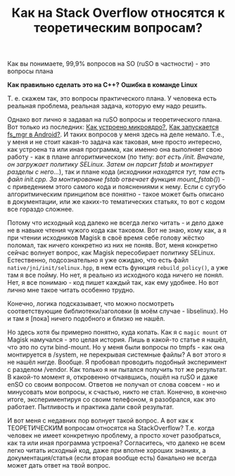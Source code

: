 ﻿---
title: "Как на Stack Overflow относятся к теоретическим вопросам?"
se.owner.user_id: 478514
se.owner.display_name: "RandomDice 779"
se.owner.link: "https://ru.meta.stackoverflow.com/users/478514/randomdice-779"
se.link: "https://ru.meta.stackoverflow.com/questions/12030/%d0%9a%d0%b0%d0%ba-%d0%bd%d0%b0-stack-overflow-%d0%be%d1%82%d0%bd%d0%be%d1%81%d1%8f%d1%82%d1%81%d1%8f-%d0%ba-%d1%82%d0%b5%d0%be%d1%80%d0%b5%d1%82%d0%b8%d1%87%d0%b5%d1%81%d0%ba%d0%b8%d0%bc-%d0%b2%d0%be%d0%bf%d1%80%d0%be%d1%81%d0%b0%d0%bc"
se.question_id: 12030
se.post_type: question
---
<p>Как вы понимаете, 99,9% вопросов на SO (ruSO в частности) - это вопросы плана</p>
<p><strong>Как правильно сделать это на C++?</strong>
<strong>Ошибка в команде Linux</strong></p>
<p>Т. е. скажем так, это вопросы практического плана. У человека есть реальная проблема, реальная задача, которую ему надо решить.</p>
<p>Однако вот лично я задавал на ruSO вопросы и теоретического плана. Вот только из последних: <a href="https://ru.stackoverflow.com/questions/1421107/%d0%9a%d0%b0%d0%ba-%d1%83%d1%81%d1%82%d1%80%d0%be%d0%b5%d0%bd%d0%be-%d0%bc%d0%b8%d0%ba%d1%80%d0%be%d1%8f%d0%b4%d1%80%d0%be">Как устроено микроядро?</a>, <a href="https://ru.stackoverflow.com/questions/1420108/%d0%9a%d0%b0%d0%ba-%d0%b7%d0%b0%d0%bf%d1%83%d1%81%d0%ba%d0%b0%d0%b5%d1%82%d1%81%d1%8f-fs-mgr-%d0%b2-android">Как запускается fs_mgr в Android?</a>. И таких вопросов у меня здесь на деле немало. Т.е., у меня и не стоит какая-то задача как таковая, мне просто интересно, как устроена та или иная программа, как именно она выполняет свою работу - как в плане алгоритмическом (по типу: <em>вот есть /init. Вначале, он загружает политику SELinux. Затем он парсит fstab и монтирует разделы с него...</em>), так и плане кода (<em>исходники находятся тут, там есть файл init.cpp. За монтирование fstab отвечает функция mount_fstab()</em>) - с приведением этого самого кода и пояснениями к нему. Если с сугубо алгоритмическим принципом все понятно - такое может быть описано в документации, или же каких-то тематических статьях, то вот с кодом все гораздо сложнее.</p>
<p>Потому что исходный код далеко не всегда легко читать - и дело даже не в навыке чтения чужого кода как таковом. Вот не знаю, кому как, а я при чтении исходников Magisk в своё время себе голову жёстко поломал, так ничего конкретно из них не поняв. Вот, меня конкретно сейчас волнует вопрос, как Magisk пересобирает политику SELinux. Естественно, подсознательно я уже ожидаю, что есть файл <code>native/jni/init/selinux.hpp</code>, в нем есть функция <code>rebuild_policy()</code>, а уже там я все пойму. Но нет, я реально из исходного кода ничего не понял. Нет, я все понимаю - код пишет каждый так, как ему удобнее. Но вот лично мне такое читать особенно трудно.</p>
<p>Конечно, логика подсказывает, что можно посмотреть соответствующие библиотеки/заголовки (в моём случае - libselinux). Но и там я [пока] ничего подобного и близко не нашёл.</p>
<p>Но здесь хотя бы примерно понятно, куда копать. Как я с <code>magic mount</code> от Magisk намучался - это целая история. Лишь в какой-то статье я нашёл, что это по сути bind-mount. Но у меня были вопросы по tmpfs - как она монтируется в /system, не перекрывая системные файлы? А вот этого я не нашёл нигде. Вообще. Я пробовал проводить подобный эксперимент с разделом /vendor. Как только я ни пытался получить тот же результат. В какой-то момент я, откровенно отчаявшись, пошёл на ruSO и даже enSO со своим вопросом. Ответов не получал от слова совсем - но и минусовать мои вопросы, к счастью, никто не стал. Конечно, в конечно итоге, экспериментируя со своим телефоном, я разобрался, как это работает. Пытливость и практика дали свой результат.</p>
<p>И вот меня с недавних пор волнует такой вопрос. А вот как к ТЕОРЕТИЧЕСКИМ вопросам относятся на StackOverflow? Т.е. когда человек не имеет конкретную проблему, а просто хочет разобраться, как та или иная программа устроена? Согласитесь, что далеко не всем легко читать исходный код, даже при вполне хороших знаниях, а документация/статья (если вторая вообще есть) банально не всегда может дать ответ на твой вопрос.</p>
